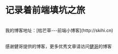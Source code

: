 # 记录着前端填坑之旅

<br />
我的博客地址：[枯芒草---前端小博客](http://skihi.cn)



<br />
<br />

感谢健哥提供的博客，更多优秀文章请访问[健哥](http://blog.anchengjian.com)的博客